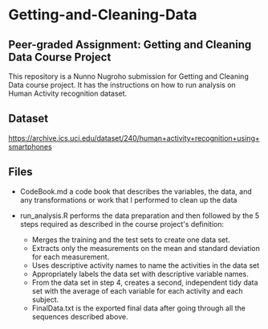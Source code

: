 # Getting-and-Cleaning-Data

## Peer-graded Assignment: Getting and Cleaning Data Course Project

This repository is a Nunno Nugroho submission for Getting and Cleaning Data course project. It has the instructions on how to run analysis on Human Activity recognition dataset.

## Dataset

<https://archive.ics.uci.edu/dataset/240/human+activity+recognition+using+smartphones>

## Files

-   CodeBook.md a code book that describes the variables, the data, and any transformations or work that I performed to clean up the data

-   run_analysis.R performs the data preparation and then followed by the 5 steps required as described in the course project's definition:

    -   Merges the training and the test sets to create one data set.
    -   Extracts only the measurements on the mean and standard deviation for each measurement.
    -   Uses descriptive activity names to name the activities in the data set
    -   Appropriately labels the data set with descriptive variable names.
    -   From the data set in step 4, creates a second, independent tidy data set with the average of each variable for each activity and each subject.
    -   FinalData.txt is the exported final data after going through all the sequences described above.
